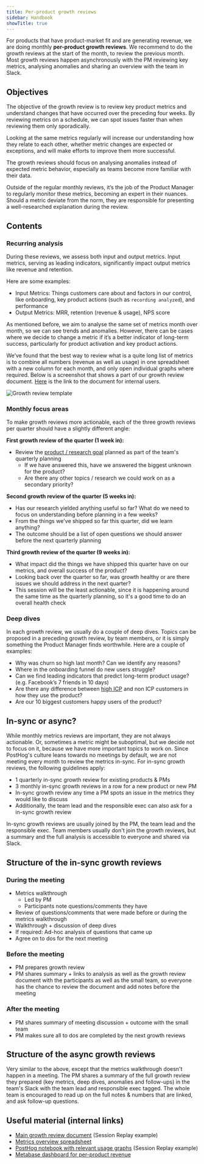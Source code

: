 ```yaml
---
title: Per-product growth reviews
sidebar: Handbook
showTitle: true
---
```


For products that have product-market fit and are generating revenue, we are doing monthly **per-product growth reviews**. We recommend to do the growth reviews at the start of the month, to review the previous month. Most growth reviews happen asynchronously with the PM reviewing key metrics, analysing anomalies and sharing an overview with the team in Slack.

## Objectives

The objective of the growth review is to review key product metrics and understand changes that have occurred over the preceding four weeks. By reviewing metrics on a schedule, we can spot issues faster than when reviewing them only sporadically. 

Looking at the same metrics regularly will increase our understanding how they relate to each other, whether metric changes are expected or exceptions, and will make efforts to improve them more successful.

The growth reviews should focus on analysing anomalies instead of expected metric behavior, especially as teams become more familiar with their data.

Outside of the regular monthly reviews, it’s the job of the Product Manager to regularly monitor these metrics, becoming an expert in their nuances. Should a metric deviate from the norm, they are responsible for presenting a well-researched explanation during the review.

## Contents

### Recurring analysis

During these reviews, we assess both input and output metrics. Input metrics, serving as leading indicators, significantly impact output metrics like revenue and retention.

Here are some examples:

- Input Metrics: Things customers care about and factors in our control, like onboarding, key product actions (such as `recording analyzed`), and performance
- Output Metrics: MRR, retention (revenue & usage), NPS score

As mentioned before, we aim to analyse the same set of metrics month over month, so we can see trends and anomalies. However, there can be cases where we decide to change a metric if it’s a better indicator of long-term success, particularly for product activation and key product actions.

We’ve found that the best way to review what is a quite long list of metrics is to combine all numbers (revenue as well as usage) in one spreadsheet with a new column for each month, and only open individual graphs where required. Below is a screenshot that shows a part of our growth review document. [Here](https://docs.google.com/spreadsheets/d/1Q_hibP9Pv4b8H_9guceKXNrTUP0B_5hWvmiM-EJ2LrU/edit#gid=541742743) is the link to the document for internal users. 

![Growth review template](https://res.cloudinary.com/dmukukwp6/image/upload/v1710055416/posthog.com/contents/images/handbook/growth-review-template.png)

### Monthly focus areas

To make growth reviews more actionable, each of the three growth reviews per quarter should have a slightly different angle:

**First growth review of the quarter (1 week in):**
- Review the [product / research goal](/handbook/product/product-team#product-goals) planned as part of the team's quarterly planning
    - If we have answered this, have we answered the biggest unknown for the product?
    - Are there any other topics / research we could work on as a secondary priority?

**Second growth review of the quarter (5 weeks in):**
- Has our research yielded anything useful so far? What do we need to focus on understanding before planning in a few weeks?
- From the things we've shipped so far this quarter, did we learn anything?
- The outcome should be a list of open questions we should answer before the next quarterly planning

**Third growth review of the quarter (9 weeks in):**
- What impact did the things we have shipped this quarter have on our metrics, and overall success of the product?
- Looking back over the quarter so far, was growth healthy or are there issues we should address in the next quarter?
- This session will be the least actionable, since it is happening around the same time as the quarterly planning, so it's a good time to do an overall health check

### Deep dives

In each growth review, we usually do a couple of deep dives. Topics can be proposed in a preceding growth review, by team members, or it is simply something the Product Manager finds worthwhile. Here are a couple of examples:

- Why was churn so high last month? Can we identify any reasons?
- Where in the onboarding funnel do new users struggle?
- Can we find leading indicators that predict long-term product usage? (e.g. Facebook’s 7 friends in 10 days)
- Are there any difference between [high ICP](/handbook/who-we-build-for) and non ICP customers in how they use the product?
- Are our 10 biggest customers happy users of the product?

## In-sync or async?

While monthly metrics reviews are important, they are not always actionable. Or, sometimes a metric might be suboptimal, but we decide not to focus on it, because we have more important topics to work on. Since PostHog's culture leans towards no meetings by default, we are not meeting every month to review the metrics in-sync. For in-sync growth reviews, the following guidelines apply:

- 1 quarterly in-sync growth review for existing products & PMs
- 3 monthly in-sync growth reviews in a row for a new product or new PM
- In-sync growth review any time a PM spots an issue in the metrics they would like to discuss
- Additionally, the team lead and the responsible exec can also ask for a in-sync growth review

In-sync growth reviews are usually joined by the PM, the team lead and the responsible exec. Team members usually don't join the growth reviews, but a summary and the full analysis is accessible to everyone and shared via Slack.

## Structure of the in-sync growth reviews

### During the meeting

- Metrics walkthrough
    - Led by PM
    - Participants note questions/comments they have
- Review of questions/comments that were made before or during the metrics walkthrough
- Walkthrough + discussion of deep dives
- If required: Ad-hoc analysis of questions that came up
- Agree on to dos for the next meeting

### Before the meeting

- PM prepares growth review
- PM shares summary + links to analysis as well as the growth review document with the participants as well as the small team, so everyone has the chance to review the document and add notes before the meeting

### After the meeting

- PM shares summary of meeting discussion + outcome with the small team
- PM makes sure all to dos are completed by the next growth reviews

## Structure of the async growth reviews

Very similar to the above, except that the metrics walkthrough doesn't happen in a meeting. The PM shares a summary of the full growth review they prepared (key metrics, deep dives, anomalies and follow-ups) in the team's Slack with the team lead and responsible exec tagged. The whole team is encouraged to read up on the full notes & numbers that are linked, and ask follow-up questions.

## Useful material (internal links)

- [Main growth review document](https://docs.google.com/document/d/1MgunwZ4_scm7RaEBocyQJzQUt48kTkiBX_529Do50F4/edit#heading=h.na8qqkjykso0) (Session Replay example)
- [Metrics overview spreadsheet](https://docs.google.com/spreadsheets/d/1Q_hibP9Pv4b8H_9guceKXNrTUP0B_5hWvmiM-EJ2LrU/edit#gid=541742743)
- [PostHog notebook with relevant usage graphs](https://us.posthog.com/project/2/notebooks/6FwGbwN5) (Session Replay example)
- [Metabase dashboard for per-product revenue](https://metabase.prod-us.posthog.dev/dashboard/39-revenue-growth-by-product?product=session_replay)
